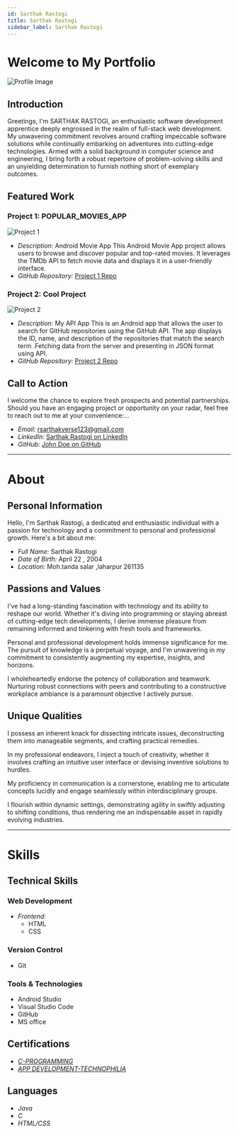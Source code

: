 ```yaml
---
id: Sarthak Rastogi
title: Sarthak Rastogi
sidebar_label: Sarthak Rastogi
---
```


# Welcome to My Portfolio


![Profile Image](https://github.com/account)

## Introduction

Greetings, I'm SARTHAK RASTOGI, an enthusiastic software development apprentice deeply engrossed in the realm of full-stack web development. My unwavering commitment revolves around crafting impeccable software solutions while continually embarking on adventures into cutting-edge technologies. Armed with a solid background in computer science and engineering, I bring forth a robust repertoire of problem-solving skills and an unyielding determination to furnish nothing short of exemplary outcomes.

## Featured Work

### Project 1: POPULAR_MOVIES_APP

![Project 1](https://user-images.githubusercontent.com/117356021/265881779-7cd203ab-9379-43d8-9730-d2e9e2bb04dc.png)

- *Description:* Android Movie App This Android Movie App project allows users to browse and discover popular and top-rated movies. It leverages  the TMDb API to fetch movie data and displays it in a user-friendly interface.
- *GitHub Repository:* [Project 1 Repo](https://github.com/Sarthakverse/Popular_Movies_App)

### Project 2: Cool Project

![Project 2](https://user-images.githubusercontent.com/117356021/270090498-49466ffc-f8ee-4691-acc4-9cce21fa6bb8.png)

- *Description:* My API App This is an Android app that allows the user to search for GitHub repositories using the GitHub API. The app displays the ID, name, and description of the repositories that match the search term .Fetching data from the server and presenting in JSON format using API.
- *GitHub Repository:* [Project 2 Repo](https://github.com/Sarthakverse/API_demo_App)

## Call to Action

I welcome the chance to explore fresh prospects and potential partnerships. Should you have an engaging project or opportunity on your radar, feel free to reach out to me at your convenience:...

- *Email:* rsarthakverse123@gmail.com
- *LinkedIn:* [Sarthak Rastogi on LinkedIn](https://www.linkedin.com/in/sarthak-rastogi-47bb11256/)
- *GitHub:* [John Doe on GitHub](https://github.com/Sarthakverse)




-------------------------------------------------

# About


## Personal Information

Hello, I'm Sarthak Rastogi, a dedicated and enthusiastic individual with a passion for technology and a commitment to personal and professional growth. Here's a bit about me:

- *Full Name:* Sarthak Rastogi
- *Date of Birth:* April 22 , 2004
- *Location:* Moh.tanda salar ,laharpur 261135

## Passions and Values


I've had a long-standing fascination with technology and its ability to reshape our world. Whether it's diving into programming or staying abreast of cutting-edge tech developments, I derive immense pleasure from remaining informed and tinkering with fresh tools and frameworks.

Personal and professional development holds immense significance for me. The pursuit of knowledge is a perpetual voyage, and I'm unwavering in my commitment to consistently augmenting my expertise, insights, and horizons.

I wholeheartedly endorse the potency of collaboration and teamwork. Nurturing robust connections with peers and contributing to a constructive workplace ambiance is a paramount objective I actively pursue.


## Unique Qualities


I possess an inherent knack for dissecting intricate issues, deconstructing them into manageable segments, and crafting practical remedies.

In my professional endeavors, I inject a touch of creativity, whether it involves crafting an intuitive user interface or devising inventive solutions to hurdles.

My proficiency in communication is a cornerstone, enabling me to articulate concepts lucidly and engage seamlessly within interdisciplinary groups.

I flourish within dynamic settings, demonstrating agility in swiftly adjusting to shifting conditions, thus rendering me an indispensable asset in rapidly evolving industries.


-------------------------------------------------

# Skills




## Technical Skills

### Web Development

- *Frontend:*
  - HTML
  - CSS

### Version Control

- Git

### Tools & Technologies

- Android Studio
- Visual Studio Code
- GitHub
- MS office

## Certifications


- [*C-PROGRAMMING*](https://www.linkedin.com/in/sarthak-rastogi-47bb11256/recent-activity/documents/)
- [*APP DEVELOPMENT-TECHNOPHILIA*](https://www.linkedin.com/in/sarthak-rastogi-47bb11256/recent-activity/documents/)

## Languages

- *Java*
- *C*
- *HTML/CSS*